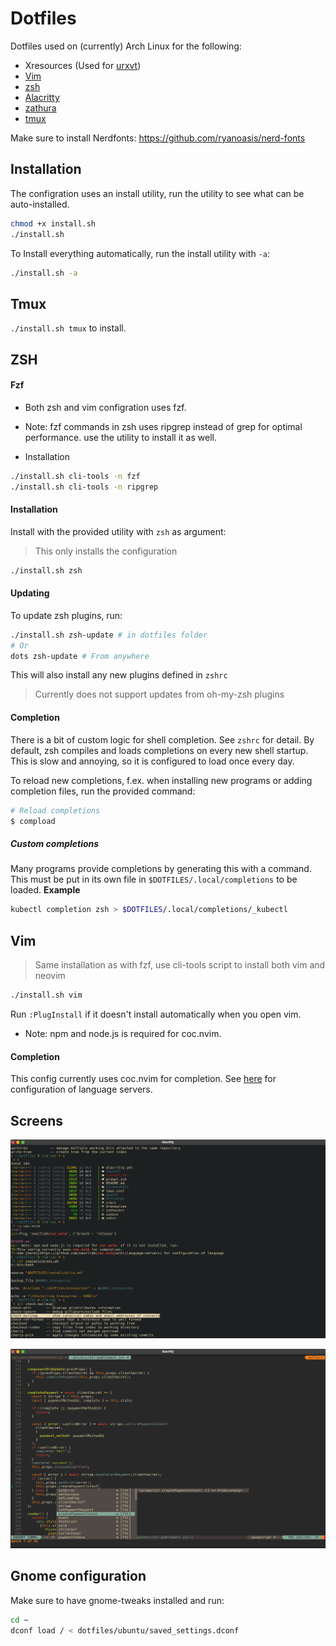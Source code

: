 # Dotfiles

Dotfiles used on (currently) Arch Linux for the following:

- Xresources (Used for [urxvt](https://wiki.archlinux.org/index.php/Rxvt-unicode))
- [Vim](http://vim.org)
- [zsh](http://zsh.sourceforge.net)
- [Alacritty](https://github.com/jwilm/alacritty)
- [zathura](https://git.pwmt.org/pwmt/zathura)
- [tmux](https://github.com/tmux/tmux)

Make sure to install Nerdfonts: https://github.com/ryanoasis/nerd-fonts

## Installation

The configration uses an install utility, run the utility to see what can be auto-installed.

```sh
chmod +x install.sh
./install.sh
```

To Install everything automatically, run the install utility with `-a`:

```sh
./install.sh -a
```

## Tmux

`./install.sh tmux` to install.

## ZSH

#### Fzf

- Both zsh and vim configration uses fzf.
- Note: fzf commands in zsh uses ripgrep instead of grep for optimal performance.
  use the utility to install it as well.

- Installation

```sh
./install.sh cli-tools -n fzf
./install.sh cli-tools -n ripgrep
```

#### Installation

Install with the provided utility with `zsh` as argument:

> This only installs the configuration

```sh
./install.sh zsh
```

#### Updating

To update zsh plugins, run:

```sh
./install.sh zsh-update # in dotfiles folder
# Or
dots zsh-update # From anywhere
```

This will also install any new plugins defined in `zshrc`

> Currently does not support updates from oh-my-zsh plugins

#### Completion

There is a bit of custom logic for shell completion. See `zshrc` for detail. By default, zsh
compiles and loads completions on every new shell startup. This is slow and annoying, so it is
configured to load once every day.

To reload new completions, f.ex. when installing new programs or
adding completion files, run the provided command:

```sh
# Reload completions
$ compload
```

##### Custom completions

Many programs provide completions by generating this with a command. This must be put in its own
file in `$DOTFILES/.local/completions` to be loaded.
**Example**

```sh
kubectl completion zsh > $DOTFILES/.local/completions/_kubectl
```

## Vim

> Same installation as with fzf, use cli-tools script to install both vim and neovim

```sh
./install.sh vim
```

Run `:PlugInstall` if it doesn't install automatically when you open vim.

- Note: npm and node.js is required for coc.nvim.

#### Completion

This config currently uses coc.nvim for completion.
See [here](https://github.com/neoclide/coc.nvim/wiki/Language-servers) for configuration of language
servers.

## Screens

![zsh alacritty](screenshots/zsh-alacritty.png?raw=true)

![vim_coc autocompletion](screenshots/vim-coc.png?raw=true)

## Gnome configuration

Make sure to have gnome-tweaks installed and run:

```sh
cd ~
dconf load / < dotfiles/ubuntu/saved_settings.dconf
```
